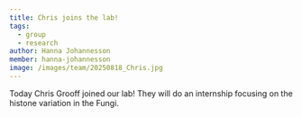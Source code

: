 ```yaml
---
title: Chris joins the lab!
tags:
  - group
  - research
author: Hanna Johannesson
member: hanna-johannesson
image: /images/team/20250818_Chris.jpg
---
```


Today Chris Grooff joined our lab! They will do an internship focusing on the histone variation in the Fungi.